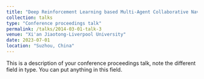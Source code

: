 ```yaml
---
title: "Deep Reinforcement Learning based Multi-Agent Collaborative Navigation System for Dynamic Trajectory Planning"
collection: talks
type: "Conference proceedings talk"
permalink: /talks/2014-03-01-talk-3
venue: "Xi'an Jiaotong-Liverpool University"
date: 2023-07-01
location: "Suzhou, China"
---
```


This is a description of your conference proceedings talk, note the different field in type. You can put anything in this field.
